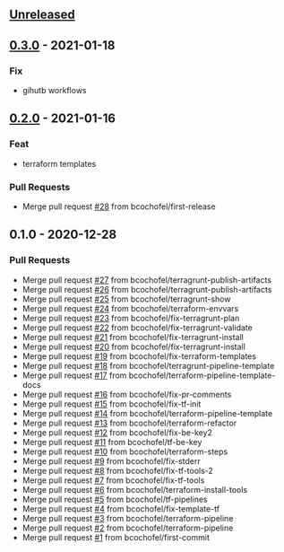 <a name="unreleased"></a>
## [Unreleased]


<a name="0.3.0"></a>
## [0.3.0] - 2021-01-18
### Fix
- gihutb workflows


<a name="0.2.0"></a>
## [0.2.0] - 2021-01-16
### Feat
- terraform templates

### Pull Requests
- Merge pull request [#28](https://github.com/bcochofel/azuredevops-pipeline-templates/issues/28) from bcochofel/first-release


<a name="0.1.0"></a>
## 0.1.0 - 2020-12-28
### Pull Requests
- Merge pull request [#27](https://github.com/bcochofel/azuredevops-pipeline-templates/issues/27) from bcochofel/terragrunt-publish-artifacts
- Merge pull request [#26](https://github.com/bcochofel/azuredevops-pipeline-templates/issues/26) from bcochofel/terragrunt-publish-artifacts
- Merge pull request [#25](https://github.com/bcochofel/azuredevops-pipeline-templates/issues/25) from bcochofel/terragrunt-show
- Merge pull request [#24](https://github.com/bcochofel/azuredevops-pipeline-templates/issues/24) from bcochofel/terraform-envvars
- Merge pull request [#23](https://github.com/bcochofel/azuredevops-pipeline-templates/issues/23) from bcochofel/fix-terragrunt-plan
- Merge pull request [#22](https://github.com/bcochofel/azuredevops-pipeline-templates/issues/22) from bcochofel/fix-terragrunt-validate
- Merge pull request [#21](https://github.com/bcochofel/azuredevops-pipeline-templates/issues/21) from bcochofel/fix-terragrunt-install
- Merge pull request [#20](https://github.com/bcochofel/azuredevops-pipeline-templates/issues/20) from bcochofel/fix-terragrunt-install
- Merge pull request [#19](https://github.com/bcochofel/azuredevops-pipeline-templates/issues/19) from bcochofel/fix-terraform-templates
- Merge pull request [#18](https://github.com/bcochofel/azuredevops-pipeline-templates/issues/18) from bcochofel/terragrunt-pipeline-template
- Merge pull request [#17](https://github.com/bcochofel/azuredevops-pipeline-templates/issues/17) from bcochofel/terraform-pipeline-template-docs
- Merge pull request [#16](https://github.com/bcochofel/azuredevops-pipeline-templates/issues/16) from bcochofel/fix-pr-comments
- Merge pull request [#15](https://github.com/bcochofel/azuredevops-pipeline-templates/issues/15) from bcochofel/fix-tf-init
- Merge pull request [#14](https://github.com/bcochofel/azuredevops-pipeline-templates/issues/14) from bcochofel/terraform-pipeline-template
- Merge pull request [#13](https://github.com/bcochofel/azuredevops-pipeline-templates/issues/13) from bcochofel/terraform-refactor
- Merge pull request [#12](https://github.com/bcochofel/azuredevops-pipeline-templates/issues/12) from bcochofel/fix-be-key2
- Merge pull request [#11](https://github.com/bcochofel/azuredevops-pipeline-templates/issues/11) from bcochofel/tf-be-key
- Merge pull request [#10](https://github.com/bcochofel/azuredevops-pipeline-templates/issues/10) from bcochofel/terraform-steps
- Merge pull request [#9](https://github.com/bcochofel/azuredevops-pipeline-templates/issues/9) from bcochofel/fix-stderr
- Merge pull request [#8](https://github.com/bcochofel/azuredevops-pipeline-templates/issues/8) from bcochofel/fix-tf-tools-2
- Merge pull request [#7](https://github.com/bcochofel/azuredevops-pipeline-templates/issues/7) from bcochofel/fix-tf-tools
- Merge pull request [#6](https://github.com/bcochofel/azuredevops-pipeline-templates/issues/6) from bcochofel/terraform-install-tools
- Merge pull request [#5](https://github.com/bcochofel/azuredevops-pipeline-templates/issues/5) from bcochofel/tf-pipelines
- Merge pull request [#4](https://github.com/bcochofel/azuredevops-pipeline-templates/issues/4) from bcochofel/fix-template-tf
- Merge pull request [#3](https://github.com/bcochofel/azuredevops-pipeline-templates/issues/3) from bcochofel/terraform-pipeline
- Merge pull request [#2](https://github.com/bcochofel/azuredevops-pipeline-templates/issues/2) from bcochofel/terraform-pipeline
- Merge pull request [#1](https://github.com/bcochofel/azuredevops-pipeline-templates/issues/1) from bcochofel/first-commit


[Unreleased]: https://github.com/bcochofel/azuredevops-pipeline-templates/compare/0.3.0...HEAD
[0.3.0]: https://github.com/bcochofel/azuredevops-pipeline-templates/compare/0.2.0...0.3.0
[0.2.0]: https://github.com/bcochofel/azuredevops-pipeline-templates/compare/0.1.0...0.2.0

